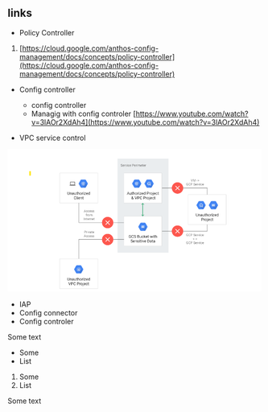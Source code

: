 ## links

- Policy Controller

1. [https://cloud.google.com/anthos-config-management/docs/concepts/policy-controller](https://cloud.google.com/anthos-config-management/docs/concepts/policy-controller)

- Config controller
  - config controller 
  - Managig with config controler
    [https://www.youtube.com/watch?v=3lAOr2XdAh4](https://www.youtube.com/watch?v=3lAOr2XdAh4)



- VPC service control

![image description](img/service_perimeter.png)

- IAP
- Config connector
- Config controler

Some text

- Some
- List

1. Some
2. List

Some text
